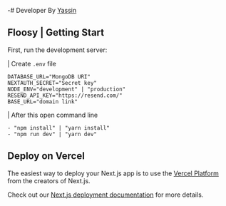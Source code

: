 -# Developer By [Yassin](https://yassin.icu)

## Floosy | Getting Start

First, run the development server:

| Create `.env` file

```
DATABASE_URL="MongoDB URI"
NEXTAUTH_SECRET="Secret key"
NODE_ENV="development" | "production"
RESEND_API_KEY="https://resend.com/"
BASE_URL="domain link"
```

| After this open command line

```
- "npm install" | "yarn install"
- "npm run dev" | "yarn dev"
```

## Deploy on Vercel

The easiest way to deploy your Next.js app is to use the [Vercel Platform](https://vercel.com/new?utm_medium=default-template&filter=next.js&utm_source=create-next-app&utm_campaign=create-next-app-readme) from the creators of Next.js.

Check out our [Next.js deployment documentation](https://nextjs.org/docs/app/building-your-application/deploying) for more details.
